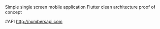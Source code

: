 
Simple single screen mobile application
Flutter clean architecture proof of concept

#API
http://numbersapi.com
